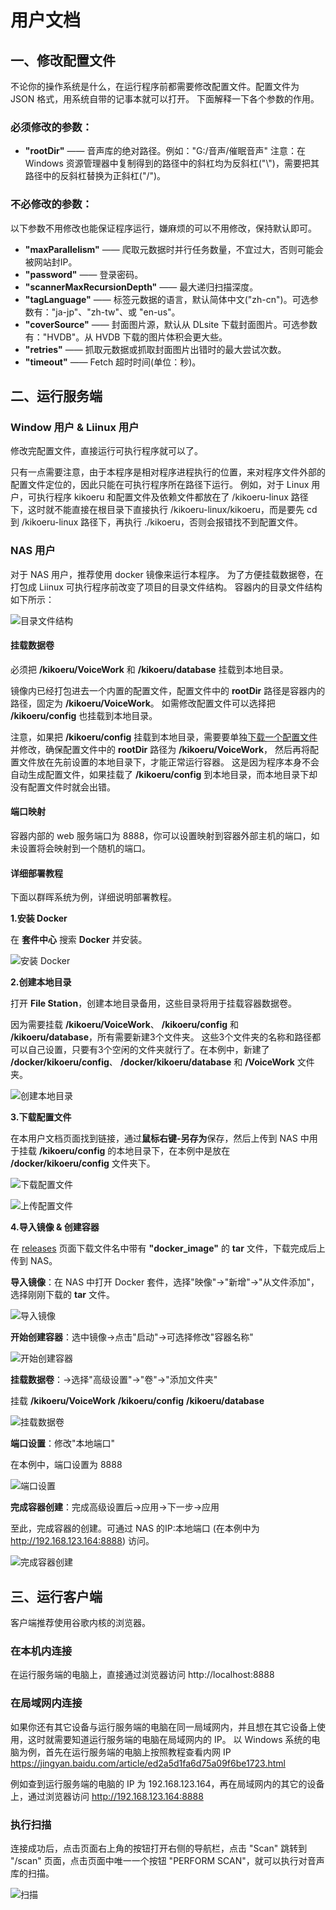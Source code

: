 # 用户文档

## 一、修改配置文件
不论你的操作系统是什么，在运行程序前都需要修改配置文件。配置文件为 JSON 格式，用系统自带的记事本就可以打开。
下面解释一下各个参数的作用。

### 必须修改的参数：
- **"rootDir"** —— 音声库的绝对路径。例如："G:/音声/催眠音声" 注意：在 Windows 资源管理器中复制得到的路径中的斜杠均为反斜杠("\\")，需要把其路径中的反斜杠替换为正斜杠("/")。

### 不必修改的参数：
以下参数不用修改也能保证程序运行，嫌麻烦的可以不用修改，保持默认即可。
- **"maxParallelism"** —— 爬取元数据时并行任务数量，不宜过大，否则可能会被网站封IP。
- **"password"** —— 登录密码。 
- **"scannerMaxRecursionDepth"** —— 最大递归扫描深度。
- **"tagLanguage"** —— 标签元数据的语言，默认简体中文("zh-cn")。可选参数有："ja-jp"、"zh-tw"、或 "en-us"。
- **"coverSource"** —— 封面图片源，默认从 DLsite 下载封面图片。可选参数有："HVDB"。从 HVDB 下载的图片体积会更大些。
- **"retries"** —— 抓取元数据或抓取封面图片出错时的最大尝试次数。
- **"timeout"** —— Fetch 超时时间(单位：秒)。

## 二、运行服务端

### Window 用户 & Liinux 用户
修改完配置文件，直接运行可执行程序就可以了。

只有一点需要注意，由于本程序是相对程序进程执行的位置，来对程序文件外部的配置文件定位的，因此只能在可执行程序所在路径下运行。
例如，对于 Linux 用户，可执行程序 kikoeru 和配置文件及依赖文件都放在了 /kikoeru-linux 路径下，这时就不能直接在根目录下直接执行 /kikoeru-linux/kikoeru，而是要先 cd 到 /kikoeru-linux 路径下，再执行 ./kikoeru，否则会报错找不到配置文件。

### NAS 用户
对于 NAS 用户，推荐使用 docker 镜像来运行本程序。
为了方便挂载数据卷，在打包成 Liinux 可执行程序前改变了项目的目录文件结构。
容器内的目录文件结构如下所示：

![目录文件结构](https://ae01.alicdn.com/kf/H6ee2bc307ed94f7691ea67af00ebdceeG.png)

#### 挂载数据卷
必须把 **/kikoeru/VoiceWork** 和 **/kikoeru/database** 挂载到本地目录。

镜像内已经打包进去一个内置的配置文件，配置文件中的 **rootDir** 路径是容器内的路径，固定为 **/kikoeru/VoiceWork**。
如需修改配置文件可以选择把 **/kikoeru/config** 也挂载到本地目录。

注意，如果把 **/kikoeru/config** 挂载到本地目录，需要要单独[下载一个配置文件](https://raw.githubusercontent.com/Watanuki-Kimihiro/kikoeru/master/config.json "鼠标右键 链接另存为")并修改，确保配置文件中的 **rootDir** 路径为 **/kikoeru/VoiceWork**，
然后再将配置文件放在先前设置的本地目录下，才能正常运行容器。
这是因为程序本身不会自动生成配置文件，如果挂载了 **/kikoeru/config** 到本地目录，而本地目录下却没有配置文件时就会出错。

#### 端口映射
容器内部的 web 服务端口为 8888，你可以设置映射到容器外部主机的端口，如未设置将会映射到一个随机的端口。

#### 详细部署教程
下面以群晖系统为例，详细说明部署教程。

**1.安装 Docker**

在 **套件中心** 搜索 **Docker** 并安装。

![安装 Docker](https://pic.downk.cc/item/5e1aa8d82fb38b8c3c2141fe.png)

**2.创建本地目录**

打开 **File Station**，创建本地目录备用，这些目录将用于挂载容器数据卷。

因为需要挂载 **/kikoeru/VoiceWork**、 **/kikoeru/config** 和 **/kikoeru/database**，所有需要新建3个文件夹。
这些3个文件夹的名称和路径都可以自己设置，只要有3个空闲的文件夹就行了。在本例中，新建了 **/docker/kikoeru/config**、 **/docker/kikoeru/database** 和 **/VoiceWork** 文件夹。

![创建本地目录](https://pic.downk.cc/item/5e1aaedc2fb38b8c3c21c521.png)

**3.下载配置文件**

在本用户文档页面找到链接，通过**鼠标右键-另存为**保存，然后上传到 NAS 中用于挂载 **/kikoeru/config** 的本地目录下，在本例中是放在 **/docker/kikoeru/config** 文件夹下。

![下载配置文件](https://i.loli.net/2020/01/12/ZASR7Pr15UhGdqi.png)

![上传配置文件](https://pic.downk.cc/item/5e1ab3ad2fb38b8c3c2270bf.png)

**4.导入镜像 & 创建容器**

在 [releases](https://github.com/Watanuki-Kimihiro/kikoeru/releases) 页面下载文件名中带有 **"docker_image"** 的 **tar** 文件，下载完成后上传到 NAS。

**导入镜像**：在 NAS 中打开 Docker 套件，选择"映像"->"新增"->"从文件添加"，选择刚刚下载的 **tar** 文件。

![导入镜像](https://pic.downk.cc/item/5e1abd7d2fb38b8c3c2360f1.png)

**开始创建容器**：选中镜像->点击"启动"->可选择修改"容器名称"

![开始创建容器](https://i.loli.net/2020/01/12/RyuLYlJh8NxG7Wi.png)

**挂载数据卷**：->选择"高级设置"->"卷"->"添加文件夹"

挂载 **/kikoeru/VoiceWork** **/kikoeru/config** **/kikoeru/database**

![挂载数据卷](https://i.loli.net/2020/01/12/XusWI2eSBMQPA9L.png)

**端口设置**：修改"本地端口"

在本例中，端口设置为 8888

![端口设置](https://i.loli.net/2020/01/12/HEAGxoBSWXbQOdY.png)

**完成容器创建**：完成高级设置后->应用->下一步->应用

至此，完成容器的创建。可通过 NAS 的IP:本地端口 (在本例中为 http://192.168.123.164:8888) 访问。

![完成容器创建](https://i.loli.net/2020/01/12/4rkxqgwoO1sCfi5.png)

## 三、运行客户端
客户端推荐使用谷歌内核的浏览器。

### 在本机内连接
在运行服务端的电脑上，直接通过浏览器访问 http://localhost:8888

### 在局域网内连接
如果你还有其它设备与运行服务端的电脑在同一局域网内，并且想在其它设备上使用，这时就需要知道运行服务端的电脑在局域网内的 IP。
以 Windows 系统的电脑为例，首先在运行服务端的电脑上按照教程查看内网 IP https://jingyan.baidu.com/article/ed2a5d1fa6d75a09f6be1723.html

例如查到运行服务端的电脑的 IP 为 192.168.123.164，再在局域网内的其它的设备上，通过浏览器访问 http://192.168.123.164:8888

### 执行扫描
连接成功后，点击页面右上角的按钮打开右侧的导航栏，点击 "Scan" 跳转到 "/scan" 页面，点击页面中唯一一个按钮 "PERFORM SCAN"，就可以执行对音声库的扫描。

![扫描](https://pic.downk.cc/item/5e1a91782fb38b8c3c1f5f11.png)
